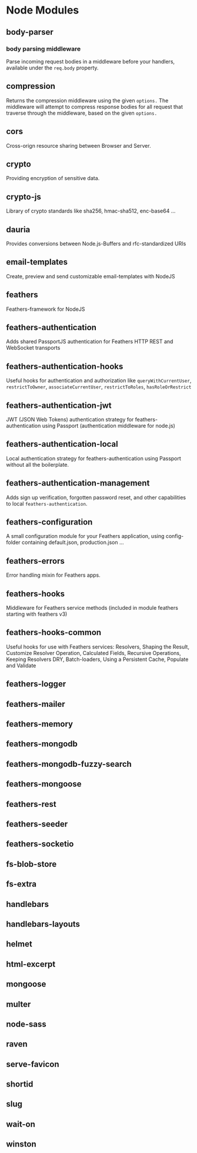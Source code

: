 # Node Modules

## body-parser

### body parsing middleware

Parse incoming request bodies in a middleware before your handlers, available under the `req.body` property.

## compression

Returns the compression middleware using the given `options.` The middleware will attempt to compress response bodies for all request that traverse through the middleware, based on the given `options.`

## cors

Cross-orign resource sharing between Browser and Server.

## crypto

Providing encryption of sensitive data.

## crypto-js

Library of crypto standards like sha256, hmac-sha512, enc-base64 ...

## dauria

Provides conversions between Node.js-Buffers and rfc-standardized URIs

## email-templates

Create, preview and send customizable email-templates with NodeJS

## feathers

Feathers-framework for NodeJS

## feathers-authentication

Adds shared PassportJS authentication for Feathers HTTP REST and WebSocket transports

## feathers-authentication-hooks

Useful hooks for authentication and authorization like `queryWithCurrentUser`, `restrictToOwner`, `associateCurrentUser`, `restrictToRoles`, `hasRoleOrRestrict`

## feathers-authentication-jwt

JWT \(JSON Web Tokens\) authentication strategy for feathers-authentication using Passport \(authentication middleware for node.js\)

## feathers-authentication-local

Local authentication strategy for feathers-authentication using Passport without all the boilerplate.

## feathers-authentication-management

Adds sign up verification, forgotten password reset, and other capabilities to local `feathers-authentication`.

## feathers-configuration

A small configuration module for your Feathers application, using config-folder containing default.json, production.json ...

## feathers-errors

Error handling mixin for Feathers apps.

## feathers-hooks

Middleware for Feathers service methods \(included in module feathers starting with feathers v3\)

## feathers-hooks-common

Useful hooks for use with Feathers services: Resolvers, Shaping the Result, Customize Resolver Operation, Calculated Fields, Recursive Operations, Keeping Resolvers DRY, Batch-loaders, Using a Persistent Cache, Populate and Validate

## feathers-logger

## feathers-mailer

## feathers-memory

## feathers-mongodb

## feathers-mongodb-fuzzy-search

## feathers-mongoose

## feathers-rest

## feathers-seeder

## feathers-socketio

## fs-blob-store

## fs-extra

## handlebars

## handlebars-layouts

## helmet

## html-excerpt

## mongoose

## multer

## node-sass

## raven

## serve-favicon

## shortid

## slug

## wait-on

## winston




